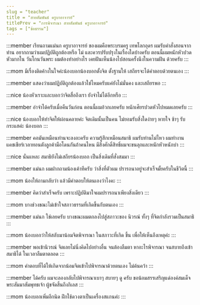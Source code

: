 ```yaml
---
slug = "teacher"
title = "สายสัมพันธ์ ครูบาอาจารย์"
titlePrev = "การพิจารณา สายสัมพันธ์ ครูบาอาจารย์"
tags = ["ข้อธรรม"]
---
```


:::member
เรียนถามแม่นก ครูบาอาจารย์ ของผมคือพระบรมครู
เทพโลกอุดร ผมรับคำสั่งสอนจากท่าน อยากถามว่าผมปฏิบัติถูกต้องหรือ
ไม่ และควรปรับปรุงในเรื่องใดบ้างครับ ตอนนี้ผมหนักหัวปวดหัวมากใน
วันโกนวันพระ ผมต้องทำอย่างไร เคยฝันเห็นน้องไปสอนครั้งนึงในความฝัน
ด้วยครับ
:::

:::mom
มีเรื่องติดค้างในใจค่ะน้องบอกน้องบอกตั้งจิต ตั้งฐานให้
เสถียรจะได้คำตอบด้วยตนเอง
:::

:::member
แสดงว่าผมปฏิบัติถูกต้องแล้วใช่ไหมครับแค่ยังไม่มั่นคง
และเสถียรพอ
:::

:::nice
น้องหัวเราะและบอกว่าจิตสื่อถึงเรา ยังจำไม่ได้อีกหรือ
:::

:::member
อ่าจำได้ครับเมื่อคืนวันก่อน ตอนนี้ผมอ้วกเลยครับ
หนักเศียรปวดหัวไปหมดเลยครับ
:::

:::nice
น้องบอกให้ทำจิตให้ผ่อนคลายค่ะ จิตเดิมนั้นเป็นคน
ไม่ยอมรับสิ่งใดง่ายๆ หายใจ ช้าๆ รับกระแสค่ะ น้องบอก
:::

:::member
คอมันเหมือนท่านจะลงอะครับ ความรู้สึกเหมือนสมาธิ
ผมรับท่านไม่ไหว ผมทำงานแคชเชียร์เวลาทอนตังลูกค้ามือโดนกันถ้าคนไหน
มีสิ่งศักดิ์สิทธิ์ผมจะขนลุกและหนักหัวหนักบ่า
:::

:::nice
นั่นแหละ สมาธิยังไม่เสถียรน้องบอก เป็นสิ่งเดิมที่สั่งสมมา
:::

:::member
แม่นก ผมฝากถามน้องเค้าทีครับ ว่าสิ่งที่ตัวผม
ปรารถนาอยู่จะสำเร็จมั้ยครับในชีวิตนี้
:::

:::mom
น้องให้ถามกลับว่า แล้วมีคำตอบให้ตนเองว่าไงคะ
:::

:::member
คิดว่าสำเร็จครับ เพราะปฏิบัติมาใจผมปรารถนาเพียงสิ่งเดียว
:::

:::mom
บางช่วงขณะไม่เข้าใจสภาวธรรมที่เกิดขึ้นกับตนเอง
:::

:::member
แม่นก ใช่เลยครับ บางขณะผมตกลงไปสู่สภาวะของ
นิวรณ์ ทั้งๆ ที่จิตกำลังรวมเป็นสมาธิ
:::

:::mom
น้องบอกว่าให้สลับมาน้อมจิตพิจารณา ในสภาวะที่เกิด
ขึ้น เพื่อให้เห็นถึงเหตุค่ะ
:::

:::member
พอเข้านิวรณ์ จิตเลยไม่นิ่งคิดไปอย่างอื่น จนต้องลืมตา
หาอะไรพิจารณา จนสบายถึงเข้าสมาธิได้ ในเวลาลืมตาตลอด
:::

:::mom
คำตอบที่ได้ให้เกิดจากน้อมจิตเข้าไปพิจารณาด้วยตนเอง
ไม่ค้นคว้า
:::

:::member
ได้ครับ ผมจะลองกลับไปพิจารณาเบาๆ สบายๆ ดู
ครับ ขอน้อมสรรเสริญแด่องค์สมเด็จพระสัมมาสัมพุทธเจ้า ผู้ขจัดสิ้นถึงกิเลส
:::

:::mom
น้องบอกเพิ่มอีกนิด ฝึกใช้ดวงตาเป็นเครื่องสแกนค่ะ
:::
